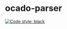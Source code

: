# ocado-parser

[![Code style: black](https://img.shields.io/badge/code%20style-black-000000.svg)](https://github.com/psf/black)
